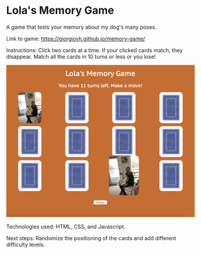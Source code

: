 # Lola's Memory Game

A game that tests your memory about my dog's many poses.

Link to game: https://giorgiovh.github.io/memory-game/

Instructions: Click two cards at a time. If your clicked cards match, they disappear. Match all the cards in 10 turns or less or you lose!

![](images/game-screenshot.png)

Technologies used: HTML, CSS, and Javascript.

Next steps: Randomize the positioning of the cards and add different difficulty levels.







